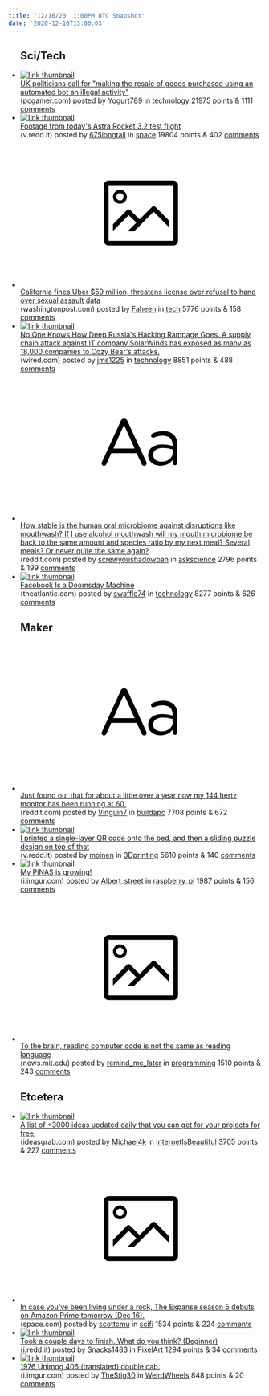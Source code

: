 ```yaml
---
title: '12/16/20  1:00PM UTC Snapshot'
date: '2020-12-16T13:00:03'
---
```

<ul>
<h2>Sci/Tech</h2>

<li><a href='https://www.pcgamer.com/uk/uk-parliament-reseller-bots/'><img src='https://b.thumbs.redditmedia.com/T2Wm1zyNF0KoGtnPUHW-YPS12_ZThiUbswmciSmD4GA.jpg' alt='link thumbnail'></a><div><div class='linkTitle'><a href='https://www.pcgamer.com/uk/uk-parliament-reseller-bots/'>UK politicians call for "making the resale of goods purchased using an automated bot an illegal activity"</a></div>(pcgamer.com) posted by <a href='https://www.reddit.com/user/Yogurt789'>Yogurt789</a> in <a href='https://www.reddit.com/r/technology'>technology</a> 21975 points & 1111 <a href='https://www.reddit.com/r/technology/comments/kdymcy/uk_politicians_call_for_making_the_resale_of/'>comments</a></div></li>

<li><a href='https://v.redd.it/yyudiikezf561'><img src='https://b.thumbs.redditmedia.com/hU8SYYKEnoxOuXSDgE_I2H_U1qNsp-zz2LuUFCXFxtw.jpg' alt='link thumbnail'></a><div><div class='linkTitle'><a href='https://v.redd.it/yyudiikezf561'>Footage from today's Astra Rocket 3.2 test flight</a></div>(v.redd.it) posted by <a href='https://www.reddit.com/user/675longtail'>675longtail</a> in <a href='https://www.reddit.com/r/space'>space</a> 19804 points & 402 <a href='https://www.reddit.com/r/space/comments/kdy38m/footage_from_todays_astra_rocket_32_test_flight/'>comments</a></div></li>

<li><a href='https://www.washingtonpost.com/technology/2020/12/14/uber-assault-report/?itid=sf_business-technology'><svg version='1.1' viewBox='-34 -14 104 64' preserveAspectRatio='xMidYMid meet' xmlns='http://www.w3.org/2000/svg' xmlns:xlink='http://www.w3.org/1999/xlink'>
    <title>link thumbnail</title>
    <path d='M32,4H4A2,2,0,0,0,2,6V30a2,2,0,0,0,2,2H32a2,2,0,0,0,2-2V6A2,2,0,0,0,32,4ZM4,30V6H32V30Z'></path>
    <path d='M8.92,14a3,3,0,1,0-3-3A3,3,0,0,0,8.92,14Zm0-4.6A1.6,1.6,0,1,1,7.33,11,1.6,1.6,0,0,1,8.92,9.41Z'></path>
    <path d='M22.78,15.37l-5.4,5.4-4-4a1,1,0,0,0-1.41,0L5.92,22.9v2.83l6.79-6.79L16,22.18l-3.75,3.75H15l8.45-8.45L30,24V21.18l-5.81-5.81A1,1,0,0,0,22.78,15.37Z'></path>
    </svg></a><div><div class='linkTitle'><a href='https://www.washingtonpost.com/technology/2020/12/14/uber-assault-report/?itid=sf_business-technology'>California fines Uber $59 million, threatens license over refusal to hand over sexual assault data</a></div>(washingtonpost.com) posted by <a href='https://www.reddit.com/user/Faheen'>Faheen</a> in <a href='https://www.reddit.com/r/tech'>tech</a> 5776 points & 158 <a href='https://www.reddit.com/r/tech/comments/kdtjyu/california_fines_uber_59_million_threatens/'>comments</a></div></li>

<li><a href='https://www.wired.com/story/russia-solarwinds-supply-chain-hack-commerce-treasury/'><img src='https://b.thumbs.redditmedia.com/_iub7Ss391XhVcwI6PmnWaoi6q0NNGp8or4NrjtXsXw.jpg' alt='link thumbnail'></a><div><div class='linkTitle'><a href='https://www.wired.com/story/russia-solarwinds-supply-chain-hack-commerce-treasury/'>No One Knows How Deep Russia's Hacking Rampage Goes. A supply chain attack against IT company SolarWinds has exposed as many as 18,000 companies to Cozy Bear's attacks.</a></div>(wired.com) posted by <a href='https://www.reddit.com/user/jms1225'>jms1225</a> in <a href='https://www.reddit.com/r/technology'>technology</a> 8851 points & 488 <a href='https://www.reddit.com/r/technology/comments/kdx0p9/no_one_knows_how_deep_russias_hacking_rampage/'>comments</a></div></li>

<li><a href='https://www.reddit.com/r/askscience/comments/kdxxx1/how_stable_is_the_human_oral_microbiome_against/'><svg version='1.1' viewBox='-34 -12 104 64' preserveAspectRatio='xMidYMid slice' xmlns='http://www.w3.org/2000/svg' xmlns:xlink='http://www.w3.org/1999/xlink'>
    <title>text link thumbnail</title>
    <path d='M12.19,8.84a1.45,1.45,0,0,0-1.4-1h-.12a1.46,1.46,0,0,0-1.42,1L1.14,26.56a1.29,1.29,0,0,0-.14.59,1,1,0,0,0,1,1,1.12,1.12,0,0,0,1.08-.77l2.08-4.65h11l2.08,4.59a1.24,1.24,0,0,0,1.12.83,1.08,1.08,0,0,0,1.08-1.08,1.64,1.64,0,0,0-.14-.57ZM6.08,20.71l4.59-10.22,4.6,10.22Z'>
    </path>
    <path d='M32.24,14.78A6.35,6.35,0,0,0,27.6,13.2a11.36,11.36,0,0,0-4.7,1,1,1,0,0,0-.58.89,1,1,0,0,0,.94.92,1.23,1.23,0,0,0,.39-.08,8.87,8.87,0,0,1,3.72-.81c2.7,0,4.28,1.33,4.28,3.92v.5a15.29,15.29,0,0,0-4.42-.61c-3.64,0-6.14,1.61-6.14,4.64v.05c0,2.95,2.7,4.48,5.37,4.48a6.29,6.29,0,0,0,5.19-2.48V26.9a1,1,0,0,0,1,1,1,1,0,0,0,1-1.06V19A5.71,5.71,0,0,0,32.24,14.78Zm-.56,7.7c0,2.28-2.17,3.89-4.81,3.89-1.94,0-3.61-1.06-3.61-2.86v-.06c0-1.8,1.5-3,4.2-3a15.2,15.2,0,0,1,4.22.61Z'>
    </path>
    </svg></a><div><div class='linkTitle'><a href='https://www.reddit.com/r/askscience/comments/kdxxx1/how_stable_is_the_human_oral_microbiome_against/'>How stable is the human oral microbiome against disruptions like mouthwash? If I use alcohol mouthwash will my mouth microbiome be back to the same amount and species ratio by my next meal? Several meals? Or never quite the same again?</a></div>(reddit.com) posted by <a href='https://www.reddit.com/user/screwyoushadowban'>screwyoushadowban</a> in <a href='https://www.reddit.com/r/askscience'>askscience</a> 2796 points & 199 <a href='https://www.reddit.com/r/askscience/comments/kdxxx1/how_stable_is_the_human_oral_microbiome_against/'>comments</a></div></li>

<li><a href='https://www.theatlantic.com/technology/archive/2020/12/facebook-doomsday-machine/617384/'><img src='https://a.thumbs.redditmedia.com/PWf-XqOy3YfZUrNadiwXP3ZSQiMh5dQ5osJhF5fVng8.jpg' alt='link thumbnail'></a><div><div class='linkTitle'><a href='https://www.theatlantic.com/technology/archive/2020/12/facebook-doomsday-machine/617384/'>Facebook Is a Doomsday Machine</a></div>(theatlantic.com) posted by <a href='https://www.reddit.com/user/swaffle74'>swaffle74</a> in <a href='https://www.reddit.com/r/technology'>technology</a> 8277 points & 626 <a href='https://www.reddit.com/r/technology/comments/kdnyq6/facebook_is_a_doomsday_machine/'>comments</a></div></li>

<h2>Maker</h2>

<li><a href='https://www.reddit.com/r/buildapc/comments/ke0rue/just_found_out_that_for_about_a_little_over_a/'><svg version='1.1' viewBox='-34 -12 104 64' preserveAspectRatio='xMidYMid slice' xmlns='http://www.w3.org/2000/svg' xmlns:xlink='http://www.w3.org/1999/xlink'>
    <title>text link thumbnail</title>
    <path d='M12.19,8.84a1.45,1.45,0,0,0-1.4-1h-.12a1.46,1.46,0,0,0-1.42,1L1.14,26.56a1.29,1.29,0,0,0-.14.59,1,1,0,0,0,1,1,1.12,1.12,0,0,0,1.08-.77l2.08-4.65h11l2.08,4.59a1.24,1.24,0,0,0,1.12.83,1.08,1.08,0,0,0,1.08-1.08,1.64,1.64,0,0,0-.14-.57ZM6.08,20.71l4.59-10.22,4.6,10.22Z'>
    </path>
    <path d='M32.24,14.78A6.35,6.35,0,0,0,27.6,13.2a11.36,11.36,0,0,0-4.7,1,1,1,0,0,0-.58.89,1,1,0,0,0,.94.92,1.23,1.23,0,0,0,.39-.08,8.87,8.87,0,0,1,3.72-.81c2.7,0,4.28,1.33,4.28,3.92v.5a15.29,15.29,0,0,0-4.42-.61c-3.64,0-6.14,1.61-6.14,4.64v.05c0,2.95,2.7,4.48,5.37,4.48a6.29,6.29,0,0,0,5.19-2.48V26.9a1,1,0,0,0,1,1,1,1,0,0,0,1-1.06V19A5.71,5.71,0,0,0,32.24,14.78Zm-.56,7.7c0,2.28-2.17,3.89-4.81,3.89-1.94,0-3.61-1.06-3.61-2.86v-.06c0-1.8,1.5-3,4.2-3a15.2,15.2,0,0,1,4.22.61Z'>
    </path>
    </svg></a><div><div class='linkTitle'><a href='https://www.reddit.com/r/buildapc/comments/ke0rue/just_found_out_that_for_about_a_little_over_a/'>Just found out that for about a little over a year now my 144 hertz monitor has been running at 60.</a></div>(reddit.com) posted by <a href='https://www.reddit.com/user/Vinguin7'>Vinguin7</a> in <a href='https://www.reddit.com/r/buildapc'>buildapc</a> 7708 points & 672 <a href='https://www.reddit.com/r/buildapc/comments/ke0rue/just_found_out_that_for_about_a_little_over_a/'>comments</a></div></li>

<li><a href='https://v.redd.it/inh2ts3k4h561'><img src='https://b.thumbs.redditmedia.com/3vc6P-dU6OQ01q1ZgLEwsdfl-eEuQ-NIyF5ADnlW6Ys.jpg' alt='link thumbnail'></a><div><div class='linkTitle'><a href='https://v.redd.it/inh2ts3k4h561'>I printed a single-layer QR code onto the bed, and then a sliding puzzle design on top of that</a></div>(v.redd.it) posted by <a href='https://www.reddit.com/user/moinen'>moinen</a> in <a href='https://www.reddit.com/r/3Dprinting'>3Dprinting</a> 5610 points & 140 <a href='https://www.reddit.com/r/3Dprinting/comments/ke20tj/i_printed_a_singlelayer_qr_code_onto_the_bed_and/'>comments</a></div></li>

<li><a href='https://i.imgur.com/E2w0PcR.jpg'><img src='https://b.thumbs.redditmedia.com/qdYGAMmnrACtfGVwXuMImcDp9a67yntE9wPh5bHAslc.jpg' alt='link thumbnail'></a><div><div class='linkTitle'><a href='https://i.imgur.com/E2w0PcR.jpg'>My PiNAS is growing!</a></div>(i.imgur.com) posted by <a href='https://www.reddit.com/user/Albert_street'>Albert_street</a> in <a href='https://www.reddit.com/r/raspberry_pi'>raspberry_pi</a> 1987 points & 156 <a href='https://www.reddit.com/r/raspberry_pi/comments/kdy806/my_pinas_is_growing/'>comments</a></div></li>

<li><a href='https://news.mit.edu/2020/brain-reading-computer-code-1215'><svg version='1.1' viewBox='-34 -14 104 64' preserveAspectRatio='xMidYMid meet' xmlns='http://www.w3.org/2000/svg' xmlns:xlink='http://www.w3.org/1999/xlink'>
    <title>link thumbnail</title>
    <path d='M32,4H4A2,2,0,0,0,2,6V30a2,2,0,0,0,2,2H32a2,2,0,0,0,2-2V6A2,2,0,0,0,32,4ZM4,30V6H32V30Z'></path>
    <path d='M8.92,14a3,3,0,1,0-3-3A3,3,0,0,0,8.92,14Zm0-4.6A1.6,1.6,0,1,1,7.33,11,1.6,1.6,0,0,1,8.92,9.41Z'></path>
    <path d='M22.78,15.37l-5.4,5.4-4-4a1,1,0,0,0-1.41,0L5.92,22.9v2.83l6.79-6.79L16,22.18l-3.75,3.75H15l8.45-8.45L30,24V21.18l-5.81-5.81A1,1,0,0,0,22.78,15.37Z'></path>
    </svg></a><div><div class='linkTitle'><a href='https://news.mit.edu/2020/brain-reading-computer-code-1215'>To the brain, reading computer code is not the same as reading language</a></div>(news.mit.edu) posted by <a href='https://www.reddit.com/user/remind_me_later'>remind_me_later</a> in <a href='https://www.reddit.com/r/programming'>programming</a> 1510 points & 243 <a href='https://www.reddit.com/r/programming/comments/ke1vh7/to_the_brain_reading_computer_code_is_not_the/'>comments</a></div></li>

<h2>Etcetera</h2>

<li><a href='https://www.ideasgrab.com/'><img src='https://b.thumbs.redditmedia.com/-J3WAxlZXKMYliahzBe5uOzL-1PE3zyX2xH123RHQxs.jpg' alt='link thumbnail'></a><div><div class='linkTitle'><a href='https://www.ideasgrab.com/'>A list of +3000 ideas updated daily that you can get for your projects for free.</a></div>(ideasgrab.com) posted by <a href='https://www.reddit.com/user/Michael4k'>Michael4k</a> in <a href='https://www.reddit.com/r/InternetIsBeautiful'>InternetIsBeautiful</a> 3705 points & 227 <a href='https://www.reddit.com/r/InternetIsBeautiful/comments/kdv57w/a_list_of_3000_ideas_updated_daily_that_you_can/'>comments</a></div></li>

<li><a href='https://www.space.com/the-expanse-season-5-amazon-prime-video-premiere'><svg version='1.1' viewBox='-34 -14 104 64' preserveAspectRatio='xMidYMid meet' xmlns='http://www.w3.org/2000/svg' xmlns:xlink='http://www.w3.org/1999/xlink'>
    <title>link thumbnail</title>
    <path d='M32,4H4A2,2,0,0,0,2,6V30a2,2,0,0,0,2,2H32a2,2,0,0,0,2-2V6A2,2,0,0,0,32,4ZM4,30V6H32V30Z'></path>
    <path d='M8.92,14a3,3,0,1,0-3-3A3,3,0,0,0,8.92,14Zm0-4.6A1.6,1.6,0,1,1,7.33,11,1.6,1.6,0,0,1,8.92,9.41Z'></path>
    <path d='M22.78,15.37l-5.4,5.4-4-4a1,1,0,0,0-1.41,0L5.92,22.9v2.83l6.79-6.79L16,22.18l-3.75,3.75H15l8.45-8.45L30,24V21.18l-5.81-5.81A1,1,0,0,0,22.78,15.37Z'></path>
    </svg></a><div><div class='linkTitle'><a href='https://www.space.com/the-expanse-season-5-amazon-prime-video-premiere'>In case you've been living under a rock, The Expanse season 5 debuts on Amazon Prime tomorrow (Dec 16).</a></div>(space.com) posted by <a href='https://www.reddit.com/user/scottcmu'>scottcmu</a> in <a href='https://www.reddit.com/r/scifi'>scifi</a> 1534 points & 224 <a href='https://www.reddit.com/r/scifi/comments/kdtj2p/in_case_youve_been_living_under_a_rock_the/'>comments</a></div></li>

<li><a href='https://i.redd.it/reh823jxag561.gif'><img src='https://b.thumbs.redditmedia.com/BvRf7iK9AfmA0Q5lm06POBYnGIu1oo2ZaEiI88_dhpU.jpg' alt='link thumbnail'></a><div><div class='linkTitle'><a href='https://i.redd.it/reh823jxag561.gif'>Took a couple days to finish. What do you think? (Beginner)</a></div>(i.redd.it) posted by <a href='https://www.reddit.com/user/Snacks1483'>Snacks1483</a> in <a href='https://www.reddit.com/r/PixelArt'>PixelArt</a> 1294 points & 34 <a href='https://www.reddit.com/r/PixelArt/comments/kdz6tn/took_a_couple_days_to_finish_what_do_you_think/'>comments</a></div></li>

<li><a href='https://i.imgur.com/T5sTXmv.jpg'><img src='https://a.thumbs.redditmedia.com/5j11yHF7NTVEeE2vUEkwlBC9kHUexO6dJbLs58WEAC8.jpg' alt='link thumbnail'></a><div><div class='linkTitle'><a href='https://i.imgur.com/T5sTXmv.jpg'>1976 Unimog 406 (translated) double cab.</a></div>(i.imgur.com) posted by <a href='https://www.reddit.com/user/TheStig30'>TheStig30</a> in <a href='https://www.reddit.com/r/WeirdWheels'>WeirdWheels</a> 848 points & 20 <a href='https://www.reddit.com/r/WeirdWheels/comments/ke2ues/1976_unimog_406_translated_double_cab/'>comments</a></div></li>

</ul>
